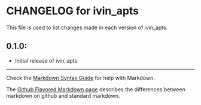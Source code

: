 # CHANGELOG for ivin_apts

This file is used to list changes made in each version of ivin_apts.

## 0.1.0:

* Initial release of ivin_apts

- - -
Check the [Markdown Syntax Guide](http://daringfireball.net/projects/markdown/syntax) for help with Markdown.

The [Github Flavored Markdown page](http://github.github.com/github-flavored-markdown/) describes the differences between markdown on github and standard markdown.
